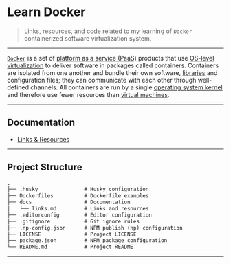 # Learn Docker

> Links, resources, and code related to my learning of `Docker` containerized software virtualization system.

---

[`Docker`](https://www.docker.com/) is a set of [platform as a service (PaaS)](https://en.wikipedia.org/wiki/Platform_as_a_service) products that use [OS-level virtualization](https://en.wikipedia.org/wiki/OS-level_virtualization) to deliver software in packages called containers. Containers are isolated from one another and bundle their own software, [libraries](https://en.wikipedia.org/wiki/Library_(computing)) and configuration files; they can communicate with each other through well-defined channels. All containers are run by a single [operating system kernel](https://en.wikipedia.org/wiki/Kernel_(operating_system)) and therefore use fewer resources than [virtual machines](https://en.wikipedia.org/wiki/Virtual_machine).

---

## Documentation

* [Links & Resources](./docs/links.md)

---

## Project Structure

```md
.
├── .husky               # Husky configuration
├── Dockerfiles          # Dockerfile examples
├── docs                 # Documentation
│   └── links.md         # Links and resources
├── .editorconfig        # Editor configuration
├── .gitignore           # Git ignore rules
├── .np-config.json      # NPM publish (np) configuration
├── LICENSE              # Project LICENSE
├── package.json         # NPM package configuration
└── README.md            # Project README
```

---
